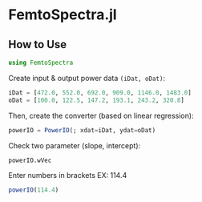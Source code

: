 # FemtoSpectra.jl

## How to Use

```julia
using FemtoSpectra
```

Create input & output power data `(iDat, oDat)`:

```julia
iDat = [472.0, 552.0, 692.0, 909.0, 1146.0, 1483.0]
oDat = [100.0, 122.5, 147.2, 193.1, 243.2, 320.8]
```

Then, create the converter (based on linear regression):

```julia
powerIO = PowerIO(; xdat=iDat, ydat=oDat)
```

Check two parameter (slope, intercept):

```Julia
powerIO.wVec
```

Enter numbers in brackets
EX: 114.4
```Julia
powerIO(114.4)
```